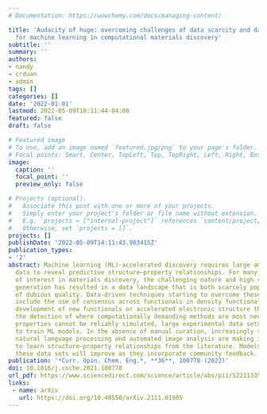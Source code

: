 ```yaml
---
# Documentation: https://wowchemy.com/docs/managing-content/

title: 'Audacity of huge: overcoming challenges of data scarcity and data quality
  for machine learning in computational materials discovery'
subtitle: ''
summary: ''
authors:
- nandy
- crduan
- admin
tags: []
categories: []
date: '2022-01-01'
lastmod: 2022-05-09T10:11:44-04:00
featured: false
draft: false

# Featured image
# To use, add an image named `featured.jpg/png` to your page's folder.
# Focal points: Smart, Center, TopLeft, Top, TopRight, Left, Right, BottomLeft, Bottom, BottomRight.
image:
  caption: ''
  focal_point: ''
  preview_only: false

# Projects (optional).
#   Associate this post with one or more of your projects.
#   Simply enter your project's folder or file name without extension.
#   E.g. `projects = ["internal-project"]` references `content/project/deep-learning/index.md`.
#   Otherwise, set `projects = []`.
projects: []
publishDate: '2022-05-09T14:11:43.983415Z'
publication_types:
- '2'
abstract: Machine learning (ML)-accelerated discovery requires large amounts of high-fidelity
  data to reveal predictive structure–property relationships. For many properties
  of interest in materials discovery, the challenging nature and high cost of data
  generation has resulted in a data landscape that is both scarcely populated and
  of dubious quality. Data-driven techniques starting to overcome these limitations
  include the use of consensus across functionals in density functional theory, the
  development of new functionals or accelerated electronic structure theories, and
  the detection of where computationally demanding methods are most necessary. When
  properties cannot be reliably simulated, large experimental data sets can be used
  to train ML models. In the absence of manual curation, increasingly sophisticated
  natural language processing and automated image analysis are making it possible
  to learn structure–property relationships from the literature. Models trained on
  these data sets will improve as they incorporate community feedback.
publication: '*Curr. Opin. Chem. Eng.*, **36**, 100778 (2022)'
doi: 10.1016/j.coche.2021.100778
url_pdf: https://www.sciencedirect.com/science/article/abs/pii/S2211339821001106
links:
 - name: arXiv
   url: https://doi.org/10.48550/arXiv.2111.01905
---
```

